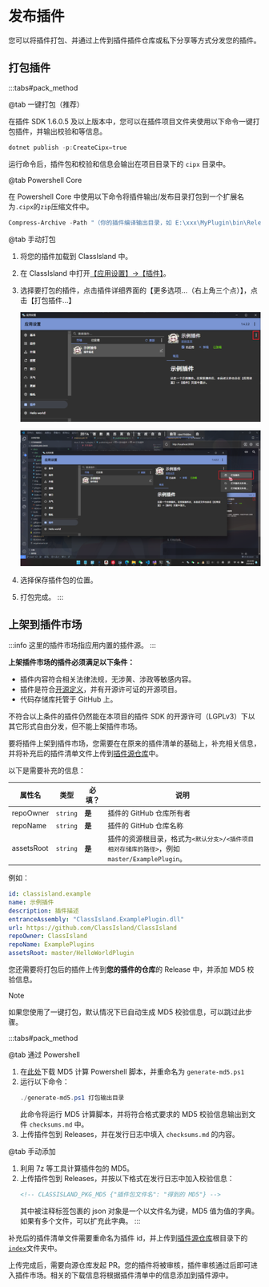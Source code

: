 # 发布插件

您可以将插件打包、并通过上传到插件插件仓库或私下分享等方式分发您的插件。

## 打包插件

:::tabs#pack_method

@tab 一键打包（推荐）

在插件 SDK 1.6.0.5 及以上版本中，您可以在插件项目文件夹使用以下命令一键打包插件，并输出校验和等信息。

``` powershell
dotnet publish -p:CreateCipx=true
```

运行命令后，插件包和校验和信息会输出在项目目录下的 `cipx` 目录中。

@tab Powershell Core

在 Powershell Core 中使用以下命令将插件输出/发布目录打包到一个扩展名为`.cipx`的`zip`压缩文件中。

``` powershell
Compress-Archive -Path "（你的插件编译输出目录，如 E:\xxx\MyPlugin\bin\Release\net8.0-windows\）" -DestinationPath ./myplugin.cipx
```

@tab 手动打包

1. 将您的插件加载到 ClassIsland 中。
2. 在 ClassIsland 中打开[【应用设置】->【插件】](classisland://app/settings/classisland.plugins)。
3. 选择要打包的插件，点击插件详细界面的【更多选项…（右上角三个点）】，点击【打包插件…】

    ![1722514478099](image/publishing/1722514478099.png)

    ![1722514515956](image/publishing/1722514515956.png)

4. 选择保存插件包的位置。
5. 打包完成。
:::

## 上架到插件市场

[插件源仓库]: https://github.com/ClassIsland/PluginIndex

:::info
这里的插件市场指应用内置的插件源。
:::

**上架插件市场的插件必须满足以下条件：**

- 插件内容符合相关法律法规，无涉黄、涉政等敏感内容。
- 插件是符合[开源定义](https://opensource.org/osd)，并有开源许可证的开源项目。
- 代码存储库托管于 GitHub 上。

不符合以上条件的插件仍然能在本项目的插件 SDK 的开源许可（LGPLv3）下以其它形式自由分发，但不能上架插件市场。

要将插件上架到插件市场，您需要在在原来的插件清单的基础上，补充相关信息，并将补充后的插件清单文件上传到[插件源仓库]中。

以下是需要补充的信息：

| 属性名 | 类型 | 必填？ | 说明 |
| -- | -- | -- | -- |
| repoOwner | `string` | **是** | 插件的 GitHub 仓库所有者 |
| repoName | `string` | **是** | 插件的 GitHub 仓库名称 |
| assetsRoot | `string` | **是** | 插件的资源根目录，格式为`<默认分支>/<插件项目相对存储库的路径>`，例如`master/ExamplePlugin`。 |

例如：

```yaml title="classisland.example.yml" hl_lines="6-8"
id: classisland.example
name: 示例插件
description: 插件描述
entranceAssembly: "ClassIsland.ExamplePlugin.dll"
url: https://github.com/ClassIsland/ClassIsland
repoOwner: ClassIsland
repoName: ExamplePlugins
assetsRoot: master/HelloWorldPlugin

```

您还需要将打包后的插件上传到**您的插件的仓库**的 Release 中，并添加 MD5 校验信息。

> [!note]
> 如果您使用了一键打包，默认情况下已自动生成 MD5 校验信息，可以跳过此步骤。

:::tabs#pack_method

@tab 通过 Powershell

1. 在[此处](https://github.com/ClassIsland/ClassIsland/raw/master/tools/generate-md5.ps1)下载 MD5 计算 Powershell 脚本，并重命名为 `generate-md5.ps1`
2. 运行以下命令：
    ```powershell
    ./generate-md5.ps1 打包输出目录
    ```
    此命令将运行 MD5 计算脚本，并将符合格式要求的 MD5 校验信息输出到文件 `checksums.md` 中。
3. 上传插件包到 Releases，并在发行日志中填入 `checksums.md` 的内容。

@tab 手动添加

1. 利用 7z 等工具计算插件包的 MD5。
2. 上传插件包到 Releases，并按以下格式在发行日志中加入校验信息：
   ```markdown
   <!-- CLASSISLAND_PKG_MD5 {"插件包文件名": "得到的 MD5"} -->
   ```
   其中被注释标签包裹的 json 对象是一个以文件名为键，MD5 值为值的字典。如果有多个文件，可以扩充此字典。
:::

补充后的插件清单文件需要重命名为插件 id，并上传到[插件源仓库]根目录下的[`index`](https://github.com/ClassIsland/PluginIndex/tree/main/index)文件夹中。

上传完成后，需要向源仓库发起 PR。您的插件将被审核，插件审核通过后即可进入插件市场。相关的下载信息将根据插件清单中的信息添加到插件源中。
